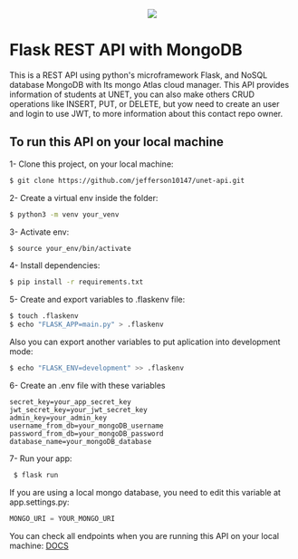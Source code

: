 <p align="center">
  <img src="https://upload.wikimedia.org/wikipedia/commons/9/96/Logo-unet_sin_texto_azul.png">
</p>

# Flask REST API with MongoDB
This is a REST API using python's microframework Flask, and NoSQL database MongoDB with Its mongo Atlas cloud manager. This API provides information of students at UNET, you can also make others CRUD operations like INSERT, PUT, or DELETE, but yow need to create an user and login to use JWT, to more information about this contact repo owner.

## To run this API on your local machine
1- Clone this project, on your local machine:
```bash
$ git clone https://github.com/jefferson10147/unet-api.git
```
2- Create a virtual env inside the folder:
```bash
$ python3 -m venv your_venv
```
3- Activate env:
```bash
$ source your_env/bin/activate
```
4- Install dependencies:
```bash
$ pip install -r requirements.txt
```
5- Create and export variables to .flaskenv file:
```bash
$ touch .flaskenv
$ echo "FLASK_APP=main.py" > .flaskenv
```
Also you can export another variables to put aplication into development mode:
```bash
$ echo "FLASK_ENV=development" >> .flaskenv
```
6- Create an .env file with these variables
```
secret_key=your_app_secret_key
jwt_secret_key=your_jwt_secret_key
admin_key=your_admin_key
username_from_db=your_mongoDB_username
password_from_db=your_mongoDB_password
database_name=your_mongoDB_database
```
7- Run your app:
```bash
 $ flask run
```
If you are using a local mongo database, you need to edit this variable at app.settings.py:
```python
MONGO_URI = YOUR_MONGO_URI
```
You can check all endpoints when you are running this API on your local machine: [DOCS](https://documenter.getpostman.com/view/8771822/TW77fNue)
